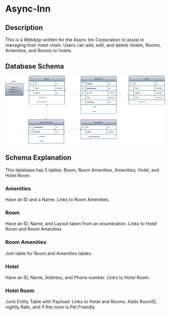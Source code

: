 # Async-Inn
## Description
This is a WebApp written for the Async Inn Corporation to assist in managing their hotel chain.  Users can add, edit, and delete Hotels, Rooms, Amenities, and Rooms to hotels.

## Database Schema
![Database Schema](SchemaAsyncInn.png)

## Schema Explanation
This database has 5 tables: Room, Room Amenities, Amenities, Hotel, and Hotel Room.
### Amenities
Have an ID and a Name. Links to Room Amenities.
### Room
Have an ID, Name, and Layout taken from an enumeration. Links to Hotel Room and Room Amenities.
### Room Amenities
Join table for Room and Amenities tables.
### Hotel
Have an ID, Name, Address, and Phone number. Links to Hotel Room.
### Hotel Room
Joint Entity Table with Payload. Links to Hotel and Rooms. Adds RoomID, nightly Rate, and if the room is Pet Friendly